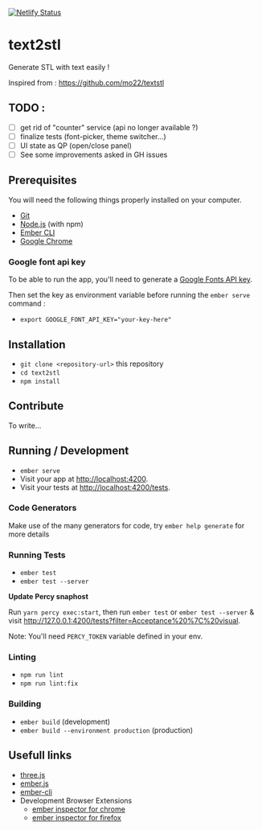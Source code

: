 [![Netlify Status](https://api.netlify.com/api/v1/badges/84ec36dc-4fef-4f8f-b482-b0b1d550baba/deploy-status)](https://app.netlify.com/sites/text2stl/deploys)


# text2stl

Generate STL with text easily !

Inspired from : https://github.com/mo22/textstl

## TODO : 

- [ ] get rid of "counter" service (api no longer available ?)
- [ ] finalize tests (font-picker, theme switcher...)
- [ ] UI state as QP (open/close panel)
- [ ] See some improvements asked in GH issues

## Prerequisites

You will need the following things properly installed on your computer.

* [Git](https://git-scm.com/)
* [Node.js](https://nodejs.org/) (with npm)
* [Ember CLI](https://cli.emberjs.com/release/)
* [Google Chrome](https://google.com/chrome/)

### Google font api key

To be able to run the app, you'll need to generate a [Google Fonts API key](https://developers.google.com/fonts/docs/developer_api#APIKey).

Then set the key as environment variable before running the `ember serve` command :
* `export GOOGLE_FONT_API_KEY="your-key-here"`


## Installation

* `git clone <repository-url>` this repository
* `cd text2stl`
* `npm install`

## Contribute

To write...

## Running / Development

* `ember serve`
* Visit your app at [http://localhost:4200](http://localhost:4200).
* Visit your tests at [http://localhost:4200/tests](http://localhost:4200/tests).

### Code Generators

Make use of the many generators for code, try `ember help generate` for more details

### Running Tests

* `ember test`
* `ember test --server`

**Update Percy snaphost**

Run `yarn percy exec:start`, then run `ember test` or `ember test --server` & visit http://127.0.0.1:4200/tests?filter=Acceptance%20%7C%20visual.

Note: You'll need `PERCY_TOKEN` variable defined in your env.

### Linting

* `npm run lint`
* `npm run lint:fix`

### Building

* `ember build` (development)
* `ember build --environment production` (production)


## Usefull links

* [three.js](https://threejs.org/)
* [ember.js](https://emberjs.com/)
* [ember-cli](https://cli.emberjs.com/release/)
* Development Browser Extensions
  * [ember inspector for chrome](https://chrome.google.com/webstore/detail/ember-inspector/bmdblncegkenkacieihfhpjfppoconhi)
  * [ember inspector for firefox](https://addons.mozilla.org/en-US/firefox/addon/ember-inspector/)
